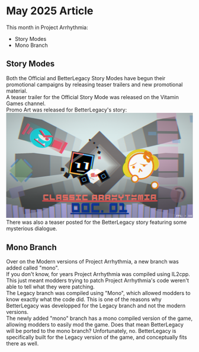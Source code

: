 ﻿# May 2025 Article
This month in Project Arrhythmia:
- Story Modes
- Mono Branch


## Story Modes
Both the Official and BetterLegacy Story Modes have begun their promotional campaigns by releasing teaser trailers and new promotional material.  
A teaser trailer for the Official Story Mode was released on the Vitamin Games channel.  
Promo Art was released for BetterLegacy's story:  
![ca_promo_art_01](https://github.com/RTMecha/ProjectLauncher/blob/master/PANews/05-2025/ca_promo_art_01.png)
There was also a teaser posted for the BetterLegacy story featuring some mysterious dialogue.  

## Mono Branch
Over on the Modern versions of Project Arrhythmia, a new branch was added called "mono".  
If you don't know, for years Project Arrhythmia was compiled using IL2cpp. This just meant modders trying to patch Project Arrhythmia's code weren't able to tell what they were patching.  
The Legacy branch was compiled using "Mono", which allowed modders to know exactly what the code did. This is one of the reasons why BetterLegacy was developped for the Legacy branch and not the modern versions.  
The newly added "mono" branch has a mono compiled version of the game, allowing modders to easily mod the game.
Does that mean BetterLegacy will be ported to the mono branch? Unfortunately, no. BetterLegacy is specifically built for the Legacy version of the game, and conceptually fits there as well.  